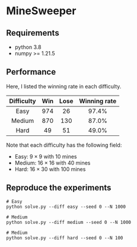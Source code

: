 # MineSweeper

## Requirements
- python 3.8
- numpy >= 1.21.5

## Performance
Here, I listed the winning rate in each difficulty.

|Difficulty | Win | Lose | Winning rate |
|:--:|:--:|:--:|:--:|
|Easy | 974 | 26 | 97.4%|
|Medium | 870 | 130 | 87.0%|
|Hard | 49 | 51 | 49.0%|

Note that each difficulty has the following field:
- Easy: $9 \times 9$ with $10$ mines
- Medium: $16 \times 16$ with $40$ mines
- Hard: $16 \times 30$ with $100$ mines

## Reproduce the experiments

```shell
# Easy
python solve.py --diff easy --seed 0 --N 1000

# Medium
python solve.py --diff medium --seed 0 --N 1000

# Medium
python solve.py --diff hard --seed 0 --N 100
```
